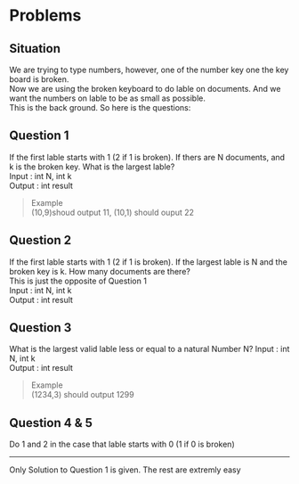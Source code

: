Problems
=
Situation 
-
We are trying to type numbers, however, one of the number key one the key board is broken.  
Now we are using the broken keyboard to do lable on documents. 
And we want the numbers on lable to be as small as possible.  
This is the back ground. So here is the questions:  

Question 1
-
If the first lable starts with 1 (2 if 1 is broken).
If thers are N documents, and k is the broken key.
What is the largest lable?  
Input  : int N, int k  
Output : int result  
>Example  
(10,9)shoud output 11, (10,1) should ouput 22

Question 2
-
If the first lable starts with 1 (2 if 1 is broken).
If the largest lable is N and the broken key is k. How many documents are there?  
This is just the opposite of Question 1  
Input  : int N, int k  
Output : int result  

Question 3
-
What is the largest valid lable less or equal to a natural Number N?
Input  : int N, int k  
Output : int result  
>Example  
(1234,3) should output 1299

Question 4 & 5
-
Do 1 and 2 in the case that lable starts with 0 (1 if 0 is broken)

---

Only Solution to Question 1 is given. The rest are extremly easy

